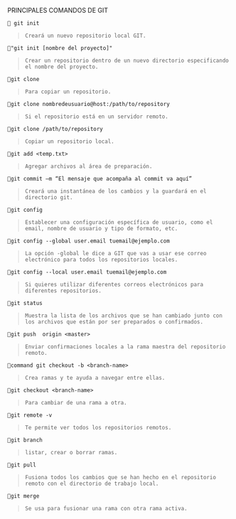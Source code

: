 
PRINCIPALES COMANDOS DE GIT

    📌 git init
 > ``Creará un nuevo repositorio local GIT.``

    📌"git init [nombre del proyecto]"   
 >``Crear un repositorio dentro de un nuevo directorio especificando el nombre del proyecto.``  

    📌git clone  
 > ``Para copiar un repositorio.`` 

    📌git clone nombredeusuario@host:/path/to/repository  
 > ``Si el repositorio está en un servidor remoto.``

    📌git clone /path/to/repository  
 > ``Copiar un repositorio local.``

    📌git add <temp.txt>

 >``Agregar archivos al área de preparación.``

    📌git commit –m “El mensaje que acompaña al commit va aquí”  
 >``Creará una instantánea de los cambios y la guardará en el directorio git.``

    📌git config  
 > ``Establecer una configuración específica de usuario, como el email, nombre de usuario y tipo de formato, etc.``  

    📌git config --global user.email tuemail@ejemplo.com  
 > ``La opción -global le dice a GIT que vas a usar ese correo electrónico para todos los repositorios locales.``

    📌git config --local user.email tuemail@ejemplo.com  
 > ``Si quieres utilizar diferentes correos electrónicos para diferentes repositorios.``

    📌git status  
 > ``Muestra la lista de los archivos que se han cambiado junto con los archivos que están por ser preparados o confirmados.``  

    📌git push  origin <master>  
 >``Enviar confirmaciones locales a la rama maestra del repositorio remoto.``

    📌command git checkout -b <branch-name>  
 > ``Crea ramas y te ayuda a navegar entre ellas.``

    📌git checkout <branch-name>  
 > ``Para cambiar de una rama a otra.``

    📌git remote -v  
 > ``Te permite ver todos los repositorios remotos.``

    📌git branch  
 > ``listar, crear o borrar ramas.``  

    📌git pull  
 > ``Fusiona todos los cambios que se han hecho en el repositorio remoto con el directorio de trabajo local.``  

    📌git merge  
 > ``Se usa para fusionar una rama con otra rama activa.``
